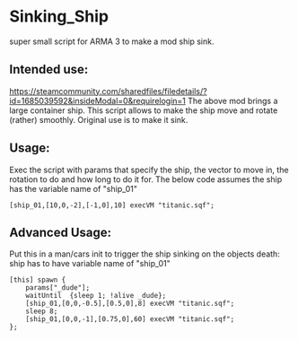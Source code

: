# Sinking_Ship
super small script for ARMA 3 to make a mod ship sink.
## Intended use:
https://steamcommunity.com/sharedfiles/filedetails/?id=1685039592&insideModal=0&requirelogin=1
The above mod brings a large container ship. This script allows to make the ship move and rotate (rather) smoothly.
Original use is to make it sink.

## Usage:
Exec the script with params that specify the ship, the vector to move in, the rotation to do and how long to do it for.
The below code assumes the ship has the variable name of "ship_01"
```sqf
[ship_01,[10,0,-2],[-1,0],10] execVM "titanic.sqf";
```
## Advanced Usage:
Put this in a man/cars init to trigger the ship sinking on the objects death:
ship has to have variable name of "ship_01"
```sqf
[this] spawn {
	params["_dude"];
	waitUntil  {sleep 1; !alive _dude};
	[ship_01,[0,0,-0.5],[0.5,0],8] execVM "titanic.sqf";
	sleep 8;
	[ship_01,[0,0,-1],[0.75,0],60] execVM "titanic.sqf";
};
```
